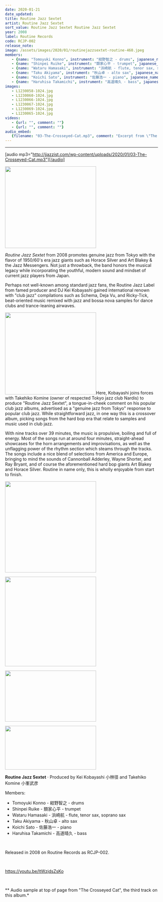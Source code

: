 ```yaml
---
date: 2020-01-21
date_updated: 
title: Routine Jazz Sextet
artist: Routine Jazz Sextet
sort_value: Routine Jazz Sextet Routine Jazz Sextet
year: 2008
label: Routine Records
code: RCJP-002
release_note: 
image: /assets/images/2020/01/routinejazzsextet-routine-460.jpeg
members:
   - {name: "Tomoyuki Konno", instrument: "紺野智之 - drums", japanese_name: , url: ""}
   - {name: "Shinpei Ruike", instrument: "類家心平 - trumpet", japanese_name: , url: ""}
   - {name: "Wataru Hamasaki", instrument: "浜崎航 - flute, tenor sax, soprano sax", japanese_name: , url: ""}
   - {name: "Taku Akiyama", instrument: "秋山卓 - alto sax", japanese_name: , url: ""}
   - {name: "Koichi Sato", instrument: "佐藤浩一 - piano", japanese_name: , url: ""}
   - {name: "Haruhisa Takamichi", instrument: "高道晴久 - bass", japanese_name: , url: ""}
images: 
   - L1230058-1024.jpg
   - L1230060-1024.jpg
   - L1230066-1024.jpg
   - L1230067-1024.jpg
   - L1230069-1024.jpg
   - L1230065-1024.jpg
videos: 
   - {url: "", comment: ""}
   - {url: "", comment: ""}
audio_embed:
   {filename: "03-The-Crosseyed-Cat.mp3", comment: "Excerpt from \"The Crosseyed Cat\", the third track on this album:"}
---
```

---
[audio mp3="http://jjazzist.com/wp-content/uploads/2020/01/03-The-Crosseyed-Cat.mp3"][/audio]

*<a href="http://jjazzist.com/wp-content/uploads/2020/01/L1230058.jpg"><img class="size-medium wp-image-4936 alignright" src="http://jjazzist.com/wp-content/uploads/2020/01/L1230058-300x269.jpg" alt="" width="300" height="269" /></a>*

*Routine Jazz Sextet* from 2008 promotes genuine jazz from Tokyo with the flavor of 1950/60's era jazz giants such as Horace Silver and Art Blakey &amp; the Jazz Messengers. Not just a throwback, the band honors the musical legacy while incorporating the youthful, modern sound and mindset of current jazz players from Japan.

Perhaps not well-known among standard jazz fans, the Routine Jazz Label from famed producer and DJ Kei Kobayashi gained international renown with "club jazz" compilations such as Schema, Deja Vu, and Ricky-Tick, beat-oriented music remixed with jazz and bossa nova samples for dance clubs and trance-leaning airwaves.

<a href="http://jjazzist.com/wp-content/uploads/2020/01/L1230060.jpg"><img class="size-medium wp-image-4937 alignright" src="http://jjazzist.com/wp-content/uploads/2020/01/L1230060-300x270.jpg" alt="" width="300" height="270" /></a>Here, Kobayashi joins forces with Takehiko Komine (owner of respected Tokyo jazz club Nardis) to produce "Routine Jazz Sextet", a tongue-in-cheek comment on his popular club jazz albums, advertised as a "genuine jazz from Tokyo" response to popular club jazz. While straightforward jazz, in one way this is a crossover album, picking songs from the hard bop era that relate to samples and music used in club jazz.

With nine tracks over 39 minutes, the music is propulsive, boiling and full of energy. Most of the songs run at around four minutes, straight-ahead showcases for the horn arrangements and improvisations, as well as the unflagging power of the rhythm section which steams through the tracks. The songs include a nice blend of selections from America and Europe, bringing to mind the sounds of Cannonball Adderley, Wayne Shorter, and Ray Bryant, and of course the aforementioned hard bop giants Art Blakey and Horace Silver. Routine in name only, this is wholly enjoyable from start to finish.

<a href="http://jjazzist.com/wp-content/uploads/2020/01/L1230066.jpg"><img class="alignnone size-medium wp-image-4939" src="http://jjazzist.com/wp-content/uploads/2020/01/L1230066-300x300.jpg" alt="" width="300" height="300" /></a>

<a href="http://jjazzist.com/wp-content/uploads/2020/01/L1230067.jpg"><img class="alignnone size-medium wp-image-4940" src="http://jjazzist.com/wp-content/uploads/2020/01/L1230067-300x295.jpg" alt="" width="300" height="295" /></a>

<a href="http://jjazzist.com/wp-content/uploads/2020/01/L1230069.jpg"><img class="alignnone size-medium wp-image-4941" src="http://jjazzist.com/wp-content/uploads/2020/01/L1230069-300x168.jpg" alt="" width="300" height="168" /></a>

<a href="http://jjazzist.com/wp-content/uploads/2020/01/L1230065.jpg"><img class="alignnone size-medium wp-image-4938" src="http://jjazzist.com/wp-content/uploads/2020/01/L1230065-300x144.jpg" alt="" width="300" height="144" /></a>

<strong>Routine Jazz Sextet</strong> · Produced by Kei Kobayashi 小林径 and Takehiko Komine 小峯武彦

Members:
<ul>
 	<li>Tomoyuki Konno - 紺野智之 - drums</li>
 	<li>Shinpei Ruike - 類家心平 - trumpet</li>
 	<li>Wataru Hamasaki - 浜崎航 - flute, tenor sax, soprano sax</li>
 	<li>Taku Akiyama - 秋山卓 - alto sax</li>
 	<li>Koichi Sato - 佐藤浩一 - piano</li>
 	<li>Haruhisa Takamichi - 高道晴久 - bass</li>
</ul>
&nbsp;

Released in 2008 on Routine Records as RCJP-002.

&nbsp;

https://youtu.be/ltWzjdsZsKo

&nbsp;

** Audio sample at top of page from "The Crosseyed Cat", the third track on this album.*

